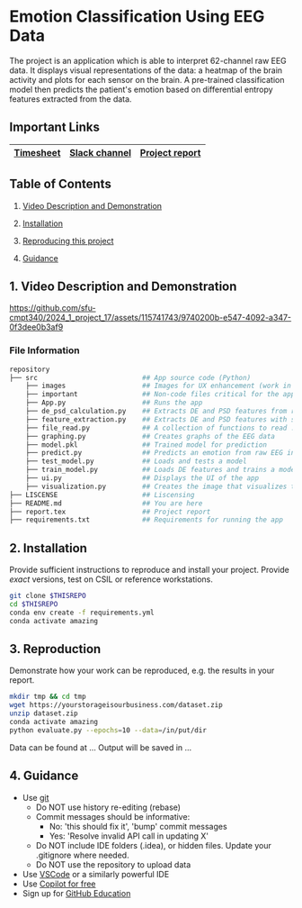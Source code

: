 # Emotion Classification Using EEG Data

The project is an application which is able to interpret 62-channel raw EEG data. It displays visual representations of the data: a heatmap of the brain activity and plots for each sensor on the brain. A pre-trained classification model then predicts the patient's emotion based on differential entropy features extracted from the data.

## Important Links

| [Timesheet](https://1sfu-my.sharepoint.com/:x:/g/personal/hamarneh_sfu_ca/Ef_s4WY7UVxPpZngZ5eVljkByHTSBahuE1fXw5A8XSuf0A?e=AVYG3B) | [Slack channel](https://app.slack.com/client/T06AP91EYG6/C06DYV7JFDH) | [Project report](https://www.overleaf.com/project/65a57e5afb3c02bb10233144) |
|-----------|---------------|-------------------------|


## Table of Contents
1. [Video Description and Demonstration](#demo)

2. [Installation](#installation)

3. [Reproducing this project](#repro)

4. [Guidance](#guide)


<a name="demo"></a>
## 1. Video Description and Demonstration



https://github.com/sfu-cmpt340/2024_1_project_17/assets/115741743/9740200b-e547-4092-a347-0f3dee0b3af9



### File Information

```bash
repository
├── src                          ## App source code (Python)
    ├── images                   ## Images for UX enhancement (work in progress)
    ├── important                ## Non-code files critical for the app's function
    ├── App.py                   ## Runs the app
    ├── de_psd_calculation.py    ## Extracts DE and PSD features from raw EEG data
    ├── feature_extraction.py    ## Extracts DE and PSD features with specific parameters
    ├── file_read.py             ## A collection of functions to read .mat and .npz files
    ├── graphing.py              ## Creates graphs of the EEG data
    ├── model.pkl                ## Trained model for prediction
    ├── predict.py               ## Predicts an emotion from raw EEG input data
    ├── test_model.py            ## Loads and tests a model
    ├── train_model.py           ## Loads DE features and trains a model
    ├── ui.py                    ## Displays the UI of the app
    ├── visualization.py         ## Creates the image that visualizes the sensors on the brain
├── LISCENSE                     ## Liscensing   
├── README.md                    ## You are here
├── report.tex                   ## Project report
├── requirements.txt             ## Requirements for running the app
```

<a name="installation"></a>

## 2. Installation

Provide sufficient instructions to reproduce and install your project. 
Provide _exact_ versions, test on CSIL or reference workstations.

```bash
git clone $THISREPO
cd $THISREPO
conda env create -f requirements.yml
conda activate amazing
```

<a name="repro"></a>
## 3. Reproduction
Demonstrate how your work can be reproduced, e.g. the results in your report.
```bash
mkdir tmp && cd tmp
wget https://yourstorageisourbusiness.com/dataset.zip
unzip dataset.zip
conda activate amazing
python evaluate.py --epochs=10 --data=/in/put/dir
```
Data can be found at ...
Output will be saved in ...

<a name="guide"></a>
## 4. Guidance

- Use [git](https://git-scm.com/book/en/v2)
    - Do NOT use history re-editing (rebase)
    - Commit messages should be informative:
        - No: 'this should fix it', 'bump' commit messages
        - Yes: 'Resolve invalid API call in updating X'
    - Do NOT include IDE folders (.idea), or hidden files. Update your .gitignore where needed.
    - Do NOT use the repository to upload data
- Use [VSCode](https://code.visualstudio.com/) or a similarly powerful IDE
- Use [Copilot for free](https://dev.to/twizelissa/how-to-enable-github-copilot-for-free-as-student-4kal)
- Sign up for [GitHub Education](https://education.github.com/) 
